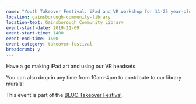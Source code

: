 ```yaml
---
name: "Youth Takeover Festival: iPad and VR workshop for 11-25 year-olds"
location: gainsborough-community-library
location-text: Gainsborough Community Library
event-start-date: 2019-11-09
event-start-time: 1400
event-end-time: 1600
event-category: takeover-festival
breadcrumb: y
---
```


Have a go making iPad art and using our VR headsets.

You can also drop in any time from 10am-4pm to contribute to our library murals!

This event is part of the [BLOC Takeover Festival](/news/youth-takeover-festival/).
